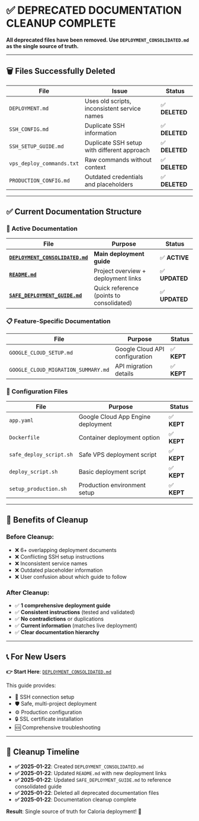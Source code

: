# ✅ DEPRECATED DOCUMENTATION CLEANUP COMPLETE

**All deprecated files have been removed. Use `DEPLOYMENT_CONSOLIDATED.md` as the single source of truth.**

---

## 🗑️ **Files Successfully Deleted**

| File | Issue | Status |
|------|-------|--------|
| `DEPLOYMENT.md` | Uses old scripts, inconsistent service names | ✅ **DELETED** |
| `SSH_CONFIG.md` | Duplicate SSH information | ✅ **DELETED** |
| `SSH_SETUP_GUIDE.md` | Duplicate SSH setup with different approach | ✅ **DELETED** |
| `vps_deploy_commands.txt` | Raw commands without context | ✅ **DELETED** |
| `PRODUCTION_CONFIG.md` | Outdated credentials and placeholders | ✅ **DELETED** |

---

## ✅ **Current Documentation Structure**

### **📖 Active Documentation**
| File | Purpose | Status |
|------|---------|--------|
| **[`DEPLOYMENT_CONSOLIDATED.md`](./DEPLOYMENT_CONSOLIDATED.md)** | **Main deployment guide** | ✅ **ACTIVE** |
| **[`README.md`](./README.md)** | Project overview + deployment links | ✅ **UPDATED** |
| **[`SAFE_DEPLOYMENT_GUIDE.md`](./SAFE_DEPLOYMENT_GUIDE.md)** | Quick reference (points to consolidated) | ✅ **UPDATED** |

### **📋 Feature-Specific Documentation**
| File | Purpose | Status |
|------|---------|--------|
| `GOOGLE_CLOUD_SETUP.md` | Google Cloud API configuration | ✅ **KEPT** |
| `GOOGLE_CLOUD_MIGRATION_SUMMARY.md` | API migration details | ✅ **KEPT** |

### **🔧 Configuration Files**
| File | Purpose | Status |
|------|---------|--------|
| `app.yaml` | Google Cloud App Engine deployment | ✅ **KEPT** |
| `Dockerfile` | Container deployment option | ✅ **KEPT** |
| `safe_deploy_script.sh` | Safe VPS deployment script | ✅ **KEPT** |
| `deploy_script.sh` | Basic deployment script | ✅ **KEPT** |
| `setup_production.sh` | Production environment setup | ✅ **KEPT** |

---

## 🎯 **Benefits of Cleanup**

### **Before Cleanup:**
- ❌ 6+ overlapping deployment documents
- ❌ Conflicting SSH setup instructions
- ❌ Inconsistent service names
- ❌ Outdated placeholder information
- ❌ User confusion about which guide to follow

### **After Cleanup:**
- ✅ **1 comprehensive deployment guide**
- ✅ **Consistent instructions** (tested and validated)
- ✅ **No contradictions** or duplications
- ✅ **Current information** (matches live deployment)
- ✅ **Clear documentation hierarchy**

---

## 📞 **For New Users**

**👉 Start Here**: [`DEPLOYMENT_CONSOLIDATED.md`](./DEPLOYMENT_CONSOLIDATED.md)

This guide provides:
- 🔐 SSH connection setup
- 🛡️ Safe, multi-project deployment
- ⚙️ Production configuration
- 🔒 SSL certificate installation
- 🆘 Comprehensive troubleshooting

---

## 📅 **Cleanup Timeline**

- **✅ 2025-01-22**: Created `DEPLOYMENT_CONSOLIDATED.md`
- **✅ 2025-01-22**: Updated `README.md` with new deployment links
- **✅ 2025-01-22**: Updated `SAFE_DEPLOYMENT_GUIDE.md` to reference consolidated guide
- **✅ 2025-01-22**: Deleted all deprecated documentation files
- **✅ 2025-01-22**: Documentation cleanup complete

**Result**: Single source of truth for Caloria deployment! 🎉 